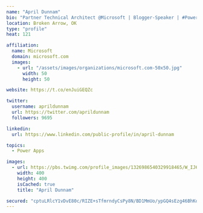 ```yaml
---
name: "April Dunnam"
bio: "Partner Technical Architect @Microsoft | Blogger-Speaker | #PowerApps, #PowerAutomate, #Office365, #SharePoint | #WIT | #Karaoke Queen"
location: Broken Arrow, OK
type: "profile"
heat: 121

affiliation:
  name: Microsoft
  domain: microsoft.com
  images:
    - url: "/assets/images/organizations/microsoft.com-50x50.jpg"
      width: 50
      height: 50

website: https://t.co/enJuiGEQZc

twitter:
  username: aprildunnam
  url: https://twitter.com/aprildunnam
  followers: 9695

linkedin:
  url: https://www.linkedin.com/public-profile/in/april-dunnam

topics:
  - Power Apps

images:
  - url: https://pbs.twimg.com/profile_images/1326986540329918465/W_IJ6Ih2_400x400.jpg
    width: 400
    height: 400
    isCached: true
    title: "April Dunnam"

secured: "cptuLRlcY1vDvE80c/RIZE+sTfmrndyCsPy8N/BD1MmUo/ypGQ4sEzg46BhKoRNv1gRvEjLuq9+MYUXKLuklwVCtqoHjlUlznmBRFwrDumNdENW5Kru2lPqn6FOg1r63VItjE8m8yEwDnVFpeQm2mHHvfzFDdL+gOCAIshHYfU+wbhe75JgiDhYttamgL6mHcZDAKYTy4XsXz28roaFkCmoM88D9QDXOjdvs2PJGVTbZrc4xhxc9L4HROQZJlA3hq76j+D462cR4rQHQVG3iMeha+YIOSadcmNdLZ2lNkL7qkG1GWP5nZMgcPmekWzXT5lJwQz6XLSE7LFD7yf5KoSj5RJTFoD4nWQTLkk/pBF/dwTIO3lSEzMIrTj+GoG+qAO9YoYO69MJQcrfRHX6KvkLv76zOPQ8ZqLhpsBlh+DA=;dV+SeMesJbmhpi6xgB20tg=="
---
```


